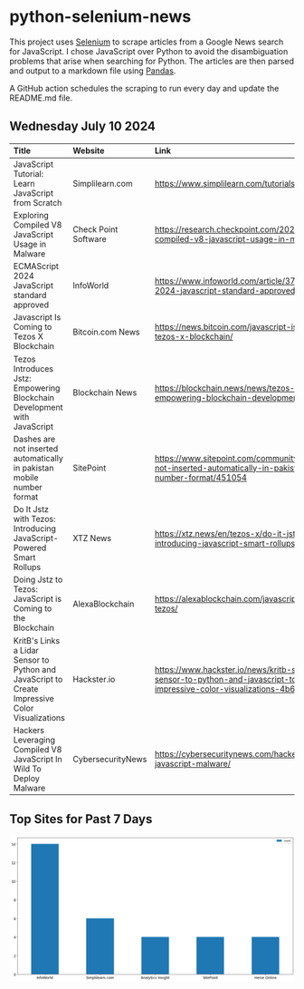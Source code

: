 # python-selenium-news

This project uses [Selenium](https://www.seleniumhq.org/) to scrape articles from a Google News search for JavaScript.
I chose JavaScript over Python to avoid the disambiguation problems that arise when searching for Python.
The articles are then parsed and output to a markdown file using [Pandas](https://pandas.pydata.org/).

A GitHub action schedules the scraping to run every day and update the README.md file.

## Wednesday July 10 2024


| Title                                                                                           | Website              | Link                                                                                                                                      |
|:------------------------------------------------------------------------------------------------|:---------------------|:------------------------------------------------------------------------------------------------------------------------------------------|
| JavaScript Tutorial: Learn JavaScript from Scratch                                              | Simplilearn.com      | https://www.simplilearn.com/tutorials/javascript-tutorial                                                                                 |
| Exploring Compiled V8 JavaScript Usage in Malware                                               | Check Point Software | https://research.checkpoint.com/2024/exploring-compiled-v8-javascript-usage-in-malware/                                                   |
| ECMAScript 2024 JavaScript standard approved                                                    | InfoWorld            | https://www.infoworld.com/article/3715631/ecmascript-2024-javascript-standard-approved.html                                               |
| Javascript Is Coming to Tezos X Blockchain                                                      | Bitcoin.com News     | https://news.bitcoin.com/javascript-is-coming-to-tezos-x-blockchain/                                                                      |
| Tezos Introduces Jstz: Empowering Blockchain Development with JavaScript                        | Blockchain News      | https://blockchain.news/news/tezos-introduces-jstz-empowering-blockchain-development-with-javascript                                      |
| Dashes are not inserted automatically in pakistan mobile number format                          | SitePoint            | https://www.sitepoint.com/community/t/dashes-are-not-inserted-automatically-in-pakistan-mobile-number-format/451054                       |
| Do It Jstz with Tezos: Introducing JavaScript-Powered Smart Rollups                             | XTZ News             | https://xtz.news/en/tezos-x/do-it-jstz-with-tezos-introducing-javascript-smart-rollups/                                                   |
| Doing Jstz to Tezos: JavaScript is Coming to the Blockchain                                     | AlexaBlockchain      | https://alexablockchain.com/javascript-is-coming-to-tezos/                                                                                |
| KritB's Links a Lidar Sensor to Python and JavaScript to Create Impressive Color Visualizations | Hackster.io          | https://www.hackster.io/news/kritb-s-links-a-lidar-sensor-to-python-and-javascript-to-create-impressive-color-visualizations-4b694b69f116 |
| Hackers Leveraging Compiled V8 JavaScript In Wild To Deploy Malware                             | CybersecurityNews    | https://cybersecuritynews.com/hackers-compiled-v8-javascript-malware/                                                                     |
## Top Sites for Past 7 Days

![Graph of Top Sites](https://raw.githubusercontent.com/dan-mba/python-selenium-news/main/last-week.png)
